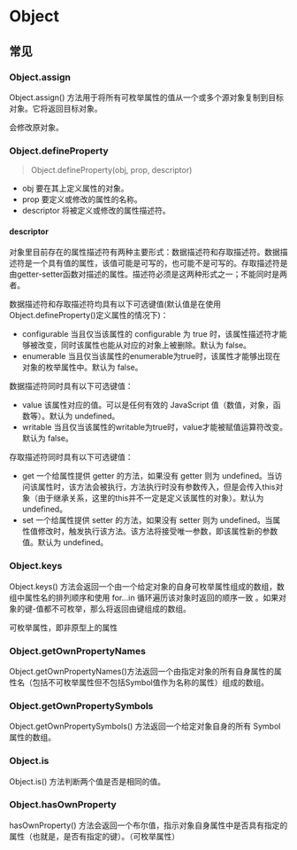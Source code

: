 # Object

## 常见

### Object.assign

Object.assign() 方法用于将所有可枚举属性的值从一个或多个源对象复制到目标对象。它将返回目标对象。

会修改原对象。

### Object.defineProperty

> Object.defineProperty(obj, prop, descriptor)

 - obj
 要在其上定义属性的对象。
 - prop
 要定义或修改的属性的名称。
 - descriptor
 将被定义或修改的属性描述符。

#### descriptor

对象里目前存在的属性描述符有两种主要形式：数据描述符和存取描述符。数据描述符是一个具有值的属性，该值可能是可写的，也可能不是可写的。存取描述符是由getter-setter函数对描述的属性。描述符必须是这两种形式之一；不能同时是两者。

数据描述符和存取描述符均具有以下可选键值(默认值是在使用Object.defineProperty()定义属性的情况下)：

 - configurable
 当且仅当该属性的 configurable 为 true 时，该属性描述符才能够被改变，同时该属性也能从对应的对象上被删除。默认为 false。
 - enumerable
 当且仅当该属性的enumerable为true时，该属性才能够出现在对象的枚举属性中。默认为 false。

数据描述符同时具有以下可选键值：

 - value
 该属性对应的值。可以是任何有效的 JavaScript 值（数值，对象，函数等）。默认为 undefined。
 - writable
 当且仅当该属性的writable为true时，value才能被赋值运算符改变。默认为 false。

存取描述符同时具有以下可选键值：

 - get
 一个给属性提供 getter 的方法，如果没有 getter 则为 undefined。当访问该属性时，该方法会被执行，方法执行时没有参数传入，但是会传入this对象（由于继承关系，这里的this并不一定是定义该属性的对象）。默认为 undefined。
 - set
 一个给属性提供 setter 的方法，如果没有 setter 则为 undefined。当属性值修改时，触发执行该方法。该方法将接受唯一参数，即该属性新的参数值。默认为 undefined。

### Object.keys

Object.keys() 方法会返回一个由一个给定对象的自身可枚举属性组成的数组，数组中属性名的排列顺序和使用 for...in 循环遍历该对象时返回的顺序一致 。如果对象的键-值都不可枚举，那么将返回由键组成的数组。

可枚举属性，即非原型上的属性

### Object.getOwnPropertyNames

Object.getOwnPropertyNames()方法返回一个由指定对象的所有自身属性的属性名（包括不可枚举属性但不包括Symbol值作为名称的属性）组成的数组。

### Object.getOwnPropertySymbols

Object.getOwnPropertySymbols() 方法返回一个给定对象自身的所有 Symbol 属性的数组。

### Object.is

Object.is() 方法判断两个值是否是相同的值。

### Object.hasOwnProperty

hasOwnProperty() 方法会返回一个布尔值，指示对象自身属性中是否具有指定的属性（也就是，是否有指定的键）。（可枚举属性）
